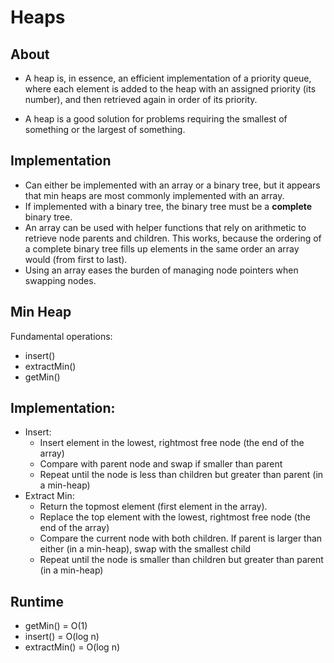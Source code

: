 # Heaps

## About

- A heap is, in essence, an efficient implementation of a priority queue, where each element is added to the heap with an assigned priority (its number), and then retrieved again in order of its priority. 

- A heap is a good solution for problems requiring the smallest of something or the largest of something.

## Implementation

- Can either be implemented with an array or a binary tree, but it appears that min heaps are most commonly implemented with an array. 
- If implemented with a binary tree, the binary tree must be a **complete** binary tree.
- An array can be used with helper functions that rely on arithmetic to retrieve node parents and children. This works, because the ordering of a complete binary tree fills up elements in the same order an array would (from first to last). 
- Using an array eases the burden of managing node pointers when swapping nodes.

## Min Heap
Fundamental operations: 
- insert()
- extractMin()
- getMin()


## Implementation: 
- Insert:
  - Insert element in the lowest, rightmost free node (the end of the array)
  - Compare with parent node and swap if smaller than parent
  - Repeat until the node is less than children but greater than parent (in a min-heap)
- Extract Min:
  - Return the topmost element (first element in the array).
  - Replace the top element with the lowest, rightmost free node (the end of the array)
  - Compare the current node with both children. If parent is larger than either (in a min-heap), swap with the smallest child 
  - Repeat until the node is smaller than children but greater than parent (in a min-heap)

## Runtime

- getMin() = O(1)
- insert() = O(log n)
- extractMin() = O(log n)